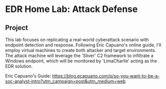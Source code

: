 # EDR Home Lab: Attack Defense

## Project
This lab focuses on replicating a real-world cyberattack scenario with endpoint detection and response. Following Eric Capuano's online guide, I'll employ virtual machines to create both attacker and target environments. The attack machine will leverage the 'Sliver' C2 framework to infiltrate a Windows endpoint, which will be monitored by 'LimaCharlie' acting as the EDR solution.

Eric Capuano's Guide: https://blog.ecapuano.com/p/so-you-want-to-be-a-soc-analyst-intro?utm_campaign=post&utm_medium=web

